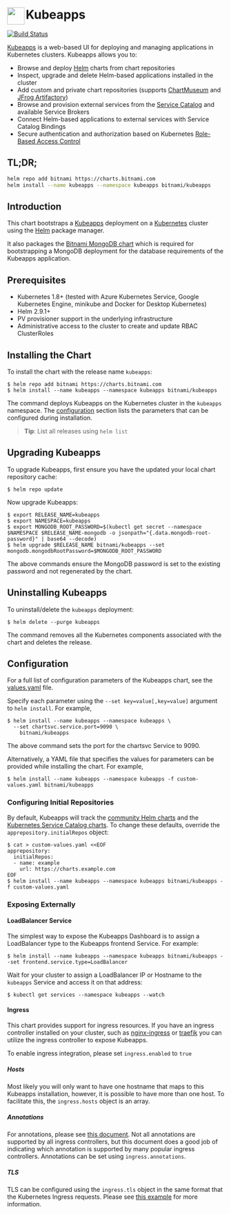 # <img src="https://github.com/kubeapps/kubeapps/raw/master/docs/img/logo.png" width="40" align="left"> Kubeapps

[![Build Status](https://travis-ci.org/kubeapps/kubeapps.svg?branch=master)](https://travis-ci.org/kubeapps/kubeapps)

[Kubeapps](https://kubeapps.com) is a web-based UI for deploying and managing
applications in Kubernetes clusters. Kubeapps allows you to:

- Browse and deploy [Helm](https://github.com/helm/helm) charts from chart repositories
- Inspect, upgrade and delete Helm-based applications installed in the cluster
- Add custom and private chart repositories (supports [ChartMuseum](https://github.com/helm/chartmuseum) and [JFrog Artifactory](https://www.jfrog.com/confluence/display/RTF/Helm+Chart+Repositories))
- Browse and provision external services from the [Service Catalog](https://github.com/kubernetes-incubator/service-catalog) and available Service Brokers
- Connect Helm-based applications to external services with Service Catalog Bindings
- Secure authentication and authorization based on Kubernetes [Role-Based Access Control](docs/user/access-control.md)

## TL;DR;

```bash
helm repo add bitnami https://charts.bitnami.com
helm install --name kubeapps --namespace kubeapps bitnami/kubeapps
```

## Introduction

This chart bootstraps a [Kubeapps](https://kubeapps.com) deployment on a
[Kubernetes](http://kubernetes.io) cluster using the [Helm](https://helm.sh)
package manager.

It also packages the [Bitnami MongoDB
chart](https://github.com/helm/charts/tree/master/stable/mongodb) which is
required for bootstrapping a MongoDB deployment for the database requirements of
the Kubeapps application.

## Prerequisites

- Kubernetes 1.8+ (tested with Azure Kubernetes Service, Google Kubernetes Engine, minikube and Docker for Desktop Kubernetes)
- Helm 2.9.1+
- PV provisioner support in the underlying infrastructure
- Administrative access to the cluster to create and update RBAC ClusterRoles

## Installing the Chart

To install the chart with the release name `kubeapps`:

```console
$ helm repo add bitnami https://charts.bitnami.com
$ helm install --name kubeapps --namespace kubeapps bitnami/kubeapps
```

The command deploys Kubeapps on the Kubernetes cluster in the `kubeapps`
namespace. The [configuration](#configuration) section lists the parameters that
can be configured during installation.

> **Tip**: List all releases using `helm list`

## Upgrading Kubeapps

To upgrade Kubeapps, first ensure you have the updated your local chart
repository cache:

```console
$ helm repo update
```

Now upgrade Kubeapps:

```console
$ export RELEASE_NAME=kubeapps
$ export NAMESPACE=kubeapps
$ export MONGODB_ROOT_PASSWORD=$(kubectl get secret --namespace $NAMESPACE $RELEASE_NAME-mongodb -o jsonpath="{.data.mongodb-root-password}" | base64 --decode)
$ helm upgrade $RELEASE_NAME bitnami/kubeapps --set mongodb.mongodbRootPassword=$MONGODB_ROOT_PASSWORD
```

The above commands ensure the MongoDB password is set to the existing password
and not regenerated by the chart.

## Uninstalling Kubeapps

To uninstall/delete the `kubeapps` deployment:

```console
$ helm delete --purge kubeapps
```

The command removes all the Kubernetes components associated with the chart and
deletes the release.

## Configuration

For a full list of configuration parameters of the Kubeapps chart, see the
[values.yaml](values.yaml) file.

Specify each parameter using the `--set key=value[,key=value]` argument to `helm
install`. For example,

```console
$ helm install --name kubeapps --namespace kubeapps \
  --set chartsvc.service.port=9090 \
    bitnami/kubeapps
```

The above command sets the port for the chartsvc Service to 9090.

Alternatively, a YAML file that specifies the values for parameters can be
provided while installing the chart. For example,

```console
$ helm install --name kubeapps --namespace kubeapps -f custom-values.yaml bitnami/kubeapps
```

### Configuring Initial Repositories

By default, Kubeapps will track the [community Helm
charts](https://github.com/helm/charts) and the [Kubernetes Service Catalog
charts](https://github.com/kubernetes-incubator/service-catalog). To change
these defaults, override the `apprepository.initialRepos` object:

```console
$ cat > custom-values.yaml <<EOF
apprepository:
  initialRepos:
  - name: example
    url: https://charts.example.com
EOF
$ helm install --name kubeapps --namespace kubeapps bitnami/kubeapps -f custom-values.yaml
```

### Exposing Externally

#### LoadBalancer Service

The simplest way to expose the Kubeapps Dashboard is to assign a LoadBalancer
type to the Kubeapps frontend Service. For example:

```console
$ helm install --name kubeapps --namespace kubeapps bitnami/kubeapps --set frontend.service.type=LoadBalancer
```

Wait for your cluster to assign a LoadBalancer IP or Hostname to the `kubeapps`
Service and access it on that address:

```console
$ kubectl get services --namespace kubeapps --watch
```

#### Ingress

This chart provides support for ingress resources. If you have an ingress
controller installed on your cluster, such as
[nginx-ingress](https://hub.kubeapps.com/charts/stable/nginx-ingress) or
[traefik](https://hub.kubeapps.com/charts/stable/traefik) you can utilize the
ingress controller to expose Kubeapps.

To enable ingress integration, please set `ingress.enabled` to `true`

##### Hosts

Most likely you will only want to have one hostname that maps to this Kubeapps
installation, however, it is possible to have more than one host.  To facilitate
this, the `ingress.hosts` object is an array.

##### Annotations

For annotations, please see [this
document](https://github.com/kubernetes/ingress-nginx/blob/master/docs/annotations.md).
Not all annotations are supported by all ingress controllers, but this document
does a good job of indicating which annotation is supported by many popular
ingress controllers. Annotations can be set using `ingress.annotations`.

##### TLS

TLS can be configured using the `ingress.tls` object in the same format that the
Kubernetes Ingress requests. Please see [this
example](https://github.com/kubernetes/contrib/tree/master/ingress/controllers/nginx/examples/tls)
for more information.
